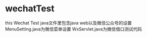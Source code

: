 # wechatTest
this Wechat Test
java文件里包含java web以及微信公众号的设置
MenuSetting.java为微信菜单设置
WxServlet.java为微信借口测试代码
